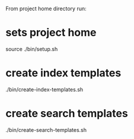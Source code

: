 From project home directory run:

# sets project home
source ./bin/setup.sh

# create index templates
./bin/create-index-templates.sh

# create search templates
./bin/create-search-templates.sh

